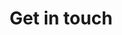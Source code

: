 ---
layout: pages/contact.html
title: Get in touch
byline: We're located in the heart of the Bay Area and always ready to chat.
pageSlug: contact


# Destination action for the form
# FormSpree: http://formspree.io
action: //formspree.io/inquiries@kalabox.io
---